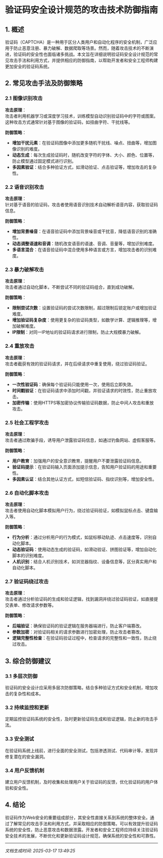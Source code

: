 # 验证码安全设计规范的攻击技术防御指南

## 1. 概述

验证码（CAPTCHA）是一种用于区分人类用户和自动化程序的安全机制，广泛应用于防止恶意注册、暴力破解、数据爬取等场景。然而，随着攻击技术的不断演进，验证码的安全性也面临诸多挑战。本文旨在详细说明验证码安全设计规范的常见攻击手法和利用方式，并提供相应的防御指南，以帮助开发者和安全工程师构建更加安全的验证码系统。

## 2. 常见攻击手法及防御策略

### 2.1 图像识别攻击

**攻击原理**：  
攻击者利用机器学习或深度学习技术，训练模型自动识别验证码中的字符或图案。这种攻击方式通常针对基于图像的验证码，如扭曲字符、干扰线等。

**防御策略**：
- **增加干扰元素**：在验证码图像中添加更多随机干扰线、噪点、扭曲等，增加图像识别的难度。
- **动态生成**：每次生成验证码时，随机改变字符的字体、大小、颜色、位置等，防止模型通过固定模式进行识别。
- **多因素验证**：结合多种验证方式，如滑动验证、点击验证等，增加攻击的复杂性。

### 2.2 语音识别攻击

**攻击原理**：  
针对基于语音的验证码，攻击者使用语音识别技术自动解析语音内容，获取验证码信息。

**防御策略**：
- **增加背景噪音**：在语音验证码中添加背景噪音或干扰音，降低语音识别的准确性。
- **动态调整语速和音调**：随机改变语音的语速、音调、音量等，增加识别难度。
- **多语言混合**：在语音验证码中混合使用多种语言或方言，增加攻击者的识别难度。

### 2.3 暴力破解攻击

**攻击原理**：  
攻击者通过自动化脚本，不断尝试不同的验证码组合，直到成功破解。

**防御策略**：
- **限制尝试次数**：设置验证码的尝试次数限制，超过限制后锁定账户或增加验证难度。
- **增加验证码复杂度**：使用更复杂的验证码类型，如数学计算、逻辑推理等，增加破解难度。
- **IP限制**：对同一IP地址的验证码请求进行限制，防止大规模暴力破解。

### 2.4 重放攻击

**攻击原理**：  
攻击者截获有效的验证码请求，并在后续请求中重复使用，绕过验证码验证。

**防御策略**：
- **一次性验证码**：确保每个验证码只能使用一次，使用后立即失效。
- **时间戳验证**：在验证码请求中添加时间戳，并验证请求的时效性，防止重放攻击。
- **加密传输**：使用HTTPS等加密协议传输验证码数据，防止中间人攻击和重放攻击。

### 2.5 社会工程学攻击

**攻击原理**：  
攻击者通过欺骗手段，诱导用户泄露验证码信息，如通过钓鱼网站、虚假客服等。

**防御策略**：
- **用户教育**：加强用户的安全意识教育，提醒用户不要泄露验证码信息。
- **验证码提示**：在验证码输入页面添加提示信息，告知用户验证码的用途和重要性。
- **多因素认证**：结合其他认证方式，如短信验证码、指纹识别等，增加安全性。

### 2.6 自动化脚本攻击

**攻击原理**：  
攻击者使用自动化脚本模拟用户行为，绕过验证码验证，如模拟鼠标点击、键盘输入等。

**防御策略**：
- **行为分析**：通过分析用户的行为模式，如鼠标移动轨迹、点击速度等，识别自动化脚本。
- **动态验证码**：使用动态生成的验证码，如滑动验证、拼图验证等，增加自动化脚本的识别难度。
- **人机识别**：结合人机识别技术，如浏览器指纹、设备信息等，区分真实用户和自动化脚本。

### 2.7 验证码绕过攻击

**攻击原理**：  
攻击者通过分析验证码的生成和验证逻辑，找到漏洞并绕过验证码验证，如直接提交表单、修改请求参数等。

**防御策略**：
- **后端验证**：确保验证码的验证逻辑在服务器端进行，防止客户端篡改。
- **参数加密**：对验证码相关的请求参数进行加密处理，防止攻击者篡改。
- **逻辑完整性检查**：在验证码验证过程中，检查请求的完整性和一致性，防止绕过攻击。

## 3. 综合防御建议

### 3.1 多层次防御

验证码的安全设计应采用多层次防御策略，结合多种验证方式和安全机制，增加攻击的复杂性和成本。

### 3.2 持续监控和更新

定期监控验证码系统的安全性，及时更新验证码生成和验证逻辑，防止新的攻击手法。

### 3.3 安全测试

在验证码系统上线前，进行全面的安全测试，包括渗透测试、代码审计等，发现并修复潜在的安全漏洞。

### 3.4 用户反馈机制

建立用户反馈机制，及时收集和处理用户关于验证码的反馈，优化验证码的用户体验和安全性。

## 4. 结论

验证码作为Web安全的重要组成部分，其安全性直接关系到系统的整体安全。通过了解常见的攻击手法和利用方式，并采取相应的防御策略，可以有效提升验证码系统的安全性，防止恶意攻击和数据泄露。开发者和安全工程师应持续关注验证码安全技术的发展，不断优化和更新验证码设计规范，确保系统的安全性和可靠性。

---

*文档生成时间: 2025-03-17 13:49:25*
